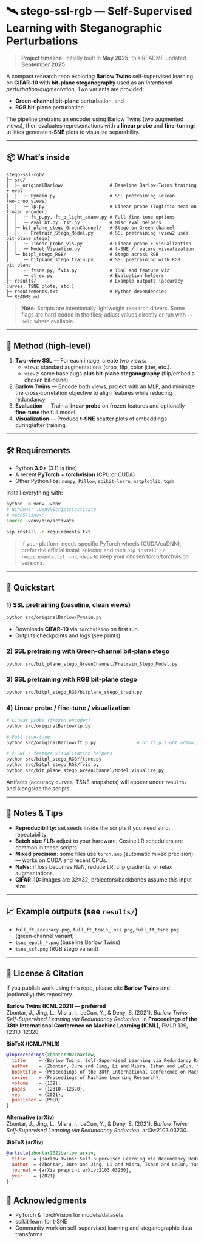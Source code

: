 # 🛰️ stego-ssl-rgb — Self‑Supervised Learning with Steganographic Perturbations
> **Project timeline:** Initially built in **May 2025**; this README updated **September 2025**.

A compact research repo exploring **Barlow Twins** self‑supervised learning on **CIFAR‑10**
with **bit‑plane steganography** used as an *intentional perturbation/augmentation*.
Two variants are provided:
- **Green‑channel bit‑plane** perturbation, and
- **RGB bit‑plane** perturbation.

The pipeline pretrains an encoder using Barlow Twins (two augmented views), then evaluates
representations with a **linear probe** and **fine‑tuning**; utilities generate **t‑SNE** plots
to visualize separability.

---

## 📦 What’s inside

```
stego-ssl-rgb/
├─ src/
│  ├─ originalBarlow/                 # Baseline Barlow‑Twins training + eval
│  │  ├─ Pymain.py                    # SSL pretraining (clean two‑crop views)
│  │  ├─ lp.py                        # Linear probe (logistic head on frozen encoder)
│  │  ├─ ft_p.py, ft_p_light_adamw.py # Full fine‑tune options
│  │  └─ eval_bt.py, tst.py           # Misc eval helpers
│  ├─ bit_plane_stego_GreenChannel/   # Stego on Green channel
│  │  ├─ Pretrain_Stego_Model.py      # SSL pretraining (view2 uses bit‑plane stego)
│  │  ├─ linear_probe_vis.py          # Linear probe + visualization
│  │  └─ Model_Visualize.py           # t‑SNE / feature visualization
│  └─ bitpl_stego_RGB/                # Stego across RGB
│     ├─ bitplane_stego_train.py      # SSL pretraining with RGB bit‑plane
│     ├─ ftsne.py, fvis.py            # TSNE and feature viz
│     └─ st_ev.py                     # Evaluation helpers
├─ results/                           # Example outputs (accuracy curves, TSNE plots, etc.)
├─ requirements.txt                   # Python dependencies
└─ README.md
```

> **Note:** Scripts are intentionally lightweight research drivers. Some flags are hard‑coded in the files;
> adjust values directly or run with `--help` where available.

---

## 🧠 Method (high‑level)

1. **Two‑view SSL** — For each image, create two views:
   - `view1`: standard augmentations (crop, flip, color jitter, etc.).
   - `view2`: same base augs **plus bit‑plane steganography** (flip/embed a chosen bit‑plane).
2. **Barlow Twins** — Encode both views, project with an MLP, and minimize the cross‑correlation
   objective to align features while reducing redundancy.
3. **Evaluation** — Train a **linear probe** on frozen features and optionally **fine‑tune** the full model.
4. **Visualization** — Produce **t‑SNE** scatter plots of embeddings during/after training.

---

## 🛠 Requirements

- Python **3.9+** (3.11 is fine)
- A recent **PyTorch** + **torchvision** (CPU or CUDA)
- Other Python libs: `numpy`, `Pillow`, `scikit-learn`, `matplotlib`, `tqdm`

Install everything with:

```bash
python -m venv .venv
# Windows: .venv\Scripts\activate
# macOS/Linux:
source .venv/bin/activate

pip install -r requirements.txt
```

> If your platform needs specific PyTorch wheels (CUDA/cuDNN), prefer the official install selector
> and then `pip install -r requirements.txt --no-deps` to keep your chosen torch/torchvision versions.

---

## 🚀 Quickstart

### 1) SSL pretraining (baseline, clean views)
```bash
python src/originalBarlow/Pymain.py
```
- Downloads **CIFAR‑10** via `torchvision` on first run.
- Outputs checkpoints and logs (see prints).

### 2) SSL pretraining with **Green‑channel bit‑plane stego**
```bash
python src/bit_plane_stego_GreenChannel/Pretrain_Stego_Model.py
```

### 3) SSL pretraining with **RGB bit‑plane stego**
```bash
python src/bitpl_stego_RGB/bitplane_stego_train.py
```

### 4) Linear probe / fine‑tune / visualization
```bash
# Linear probe (frozen encoder)
python src/originalBarlow/lp.py

# Full fine‑tune
python src/originalBarlow/ft_p.py               # or ft_p_light_adamw.py

# t‑SNE / feature visualization helpers
python src/bitpl_stego_RGB/ftsne.py
python src/bitpl_stego_RGB/fvis.py
python src/bit_plane_stego_GreenChannel/Model_Visualize.py
```

Artifacts (accuracy curves, TSNE snapshots) will appear under `results/` and alongside the scripts.

---

## 🧪 Notes & Tips

- **Reproducibility:** set seeds inside the scripts if you need strict repeatability.
- **Batch size / LR:** adjust to your hardware. Cosine LR schedulers are common in these scripts.
- **Mixed precision:** some files use `torch.amp` (automatic mixed precision) — works on CUDA and recent CPUs.
- **NaNs:** if loss becomes NaN, reduce LR, clip gradients, or relax augmentations.
- **CIFAR‑10:** images are 32×32; projectors/backbones assume this input size.

---

## 📈 Example outputs (see `results/`)

- `full_ft_accuracy.png`, `full_ft_train_loss.png`, `full_ft_tsne.png` (green‑channel variant)
- `tsne_epoch_*.png` (baseline Barlow Twins)
- `tsne_ssl.png` (RGB stego variant)

---

## 🧾 License & Citation

If you publish work using this repo, please cite **Barlow Twins** and (optionally) this repository.

**Barlow Twins (ICML 2021) — preferred**  
Zbontar, J., Jing, L., Misra, I., LeCun, Y., & Deny, S. (2021). *Barlow Twins: Self-Supervised Learning via Redundancy Reduction.* In **Proceedings of the 38th International Conference on Machine Learning (ICML)**, PMLR 139, 12310–12320.

**BibTeX (ICML/PMLR)**
```bibtex
@inproceedings{zbontar2021barlow,
  title     = {Barlow Twins: Self-Supervised Learning via Redundancy Reduction},
  author    = {Zbontar, Jure and Jing, Li and Misra, Ishan and LeCun, Yann and Deny, St{'e}phane},
  booktitle = {Proceedings of the 38th International Conference on Machine Learning},
  series    = {Proceedings of Machine Learning Research},
  volume    = {139},
  pages     = {12310--12320},
  year      = {2021},
  publisher = {PMLR}
}
```

**Alternative (arXiv)**  
Zbontar, J., Jing, L., Misra, I., LeCun, Y., & Deny, S. (2021). *Barlow Twins: Self-Supervised Learning via Redundancy Reduction.* arXiv:2103.03230.

**BibTeX (arXiv)**
```bibtex
@article{zbontar2021barlow_arxiv,
  title   = {Barlow Twins: Self-Supervised Learning via Redundancy Reduction},
  author  = {Zbontar, Jure and Jing, Li and Misra, Ishan and LeCun, Yann and Deny, St{'e}phane},
  journal = {arXiv preprint arXiv:2103.03230},
  year    = {2021}
}
```

## 🙏 Acknowledgments

- PyTorch & TorchVision for models/datasets
- scikit‑learn for t‑SNE
- Community work on self‑supervised learning and steganographic data transforms
